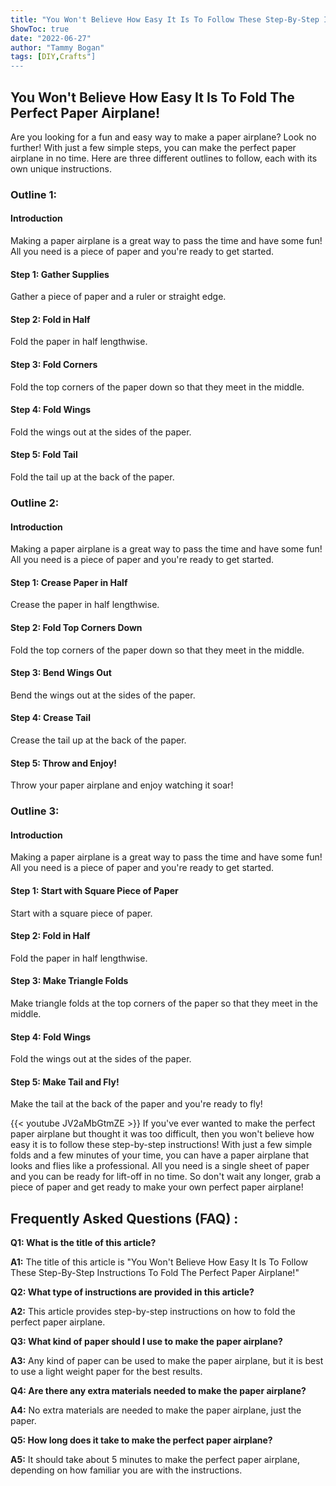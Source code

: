 ```yaml
---
title: "You Won't Believe How Easy It Is To Follow These Step-By-Step Instructions To Fold The Perfect Paper Airplane!"
ShowToc: true 
date: "2022-06-27"
author: "Tammy Bogan" 
tags: [DIY,Crafts"]
---
```

## You Won't Believe How Easy It Is To Fold The Perfect Paper Airplane!

Are you looking for a fun and easy way to make a paper airplane? Look no further! With just a few simple steps, you can make the perfect paper airplane in no time. Here are three different outlines to follow, each with its own unique instructions.

### Outline 1:

#### Introduction

Making a paper airplane is a great way to pass the time and have some fun! All you need is a piece of paper and you're ready to get started.

#### Step 1: Gather Supplies

Gather a piece of paper and a ruler or straight edge.

#### Step 2: Fold in Half

Fold the paper in half lengthwise.

#### Step 3: Fold Corners

Fold the top corners of the paper down so that they meet in the middle.

#### Step 4: Fold Wings

Fold the wings out at the sides of the paper.

#### Step 5: Fold Tail

Fold the tail up at the back of the paper.

### Outline 2:

#### Introduction

Making a paper airplane is a great way to pass the time and have some fun! All you need is a piece of paper and you're ready to get started.

#### Step 1: Crease Paper in Half

Crease the paper in half lengthwise.

#### Step 2: Fold Top Corners Down

Fold the top corners of the paper down so that they meet in the middle.

#### Step 3: Bend Wings Out

Bend the wings out at the sides of the paper.

#### Step 4: Crease Tail

Crease the tail up at the back of the paper.

#### Step 5: Throw and Enjoy!

Throw your paper airplane and enjoy watching it soar!

### Outline 3:

#### Introduction

Making a paper airplane is a great way to pass the time and have some fun! All you need is a piece of paper and you're ready to get started.

#### Step 1: Start with Square Piece of Paper

Start with a square piece of paper.

#### Step 2: Fold in Half

Fold the paper in half lengthwise.

#### Step 3: Make Triangle Folds

Make triangle folds at the top corners of the paper so that they meet in the middle.

#### Step 4: Fold Wings

Fold the wings out at the sides of the paper.

#### Step 5: Make Tail and Fly!

Make the tail at the back of the paper and you're ready to fly!

{{< youtube JV2aMbGtmZE >}} 
If you've ever wanted to make the perfect paper airplane but thought it was too difficult, then you won't believe how easy it is to follow these step-by-step instructions! With just a few simple folds and a few minutes of your time, you can have a paper airplane that looks and flies like a professional. All you need is a single sheet of paper and you can be ready for lift-off in no time. So don't wait any longer, grab a piece of paper and get ready to make your own perfect paper airplane!

## Frequently Asked Questions (FAQ) :
**Q1: What is the title of this article?**

**A1:** The title of this article is "You Won't Believe How Easy It Is To Follow These Step-By-Step Instructions To Fold The Perfect Paper Airplane!"

**Q2: What type of instructions are provided in this article?**

**A2:** This article provides step-by-step instructions on how to fold the perfect paper airplane.

**Q3: What kind of paper should I use to make the paper airplane?**

**A3:** Any kind of paper can be used to make the paper airplane, but it is best to use a light weight paper for the best results.

**Q4: Are there any extra materials needed to make the paper airplane?**

**A4:** No extra materials are needed to make the paper airplane, just the paper.

**Q5: How long does it take to make the perfect paper airplane?**

**A5:** It should take about 5 minutes to make the perfect paper airplane, depending on how familiar you are with the instructions.






